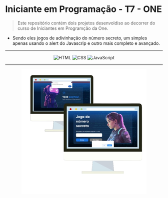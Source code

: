 # Iniciante em Programação - T7 - ONE

> Este repositório contém dois projetos desenvoldiso ao decorrer do curso de Iniciantes em Programção da One. 

- Sendo eles jogos de adivinhação do número secreto, um simples apenas usando o alert do Javascrip e outro mais completo e avançado.

---

<p align="center">
  <img src="https://img.icons8.com/color/48/000000/html-5.png" alt="HTML">
  <img src="https://img.icons8.com/color/48/000000/css3.png" alt="CSS">
  <img src="https://img.icons8.com/color/48/000000/javascript.png" alt="JavaScript">
</p>

---

<p align="center">
    <img src="./assets/demonstrativeJS.png" width="400" />
</p>


